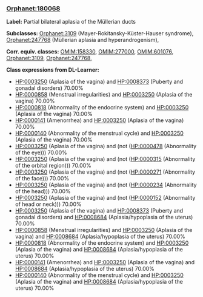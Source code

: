 
### [Orphanet:180068](http://www.orpha.net/ORDO/Orphanet_180068)
**Label:** Partial bilateral aplasia of the Müllerian ducts

**Subclasses:** [Orphanet:3109](http://www.orpha.net/ORDO/Orphanet_3109) (Mayer-Rokitansky-Küster-Hauser syndrome), [Orphanet:247768](http://www.orpha.net/ORDO/Orphanet_247768) (Müllerian aplasia and hyperandrogenism), 

**Corr. equiv. classes:** [OMIM:158330](http://purl.obolibrary.org/obo/OMIM_158330), [OMIM:277000](http://purl.obolibrary.org/obo/OMIM_277000), [OMIM:601076](http://purl.obolibrary.org/obo/OMIM_601076), [Orphanet:3109](http://www.orpha.net/ORDO/Orphanet_3109), [Orphanet:247768](http://www.orpha.net/ORDO/Orphanet_247768), 

**Class expressions from DL-Learner:**

- [HP:0003250](http://purl.obolibrary.org/obo/HP_0003250) (Aplasia of the vagina) and [HP:0008373](http://purl.obolibrary.org/obo/HP_0008373) (Puberty and gonadal disorders) 70.00%
- [HP:0000858](http://purl.obolibrary.org/obo/HP_0000858) (Menstrual irregularities) and [HP:0003250](http://purl.obolibrary.org/obo/HP_0003250) (Aplasia of the vagina) 70.00%
- [HP:0000818](http://purl.obolibrary.org/obo/HP_0000818) (Abnormality of the endocrine system) and [HP:0003250](http://purl.obolibrary.org/obo/HP_0003250) (Aplasia of the vagina) 70.00%
- [HP:0000141](http://purl.obolibrary.org/obo/HP_0000141) (Amenorrhea) and [HP:0003250](http://purl.obolibrary.org/obo/HP_0003250) (Aplasia of the vagina) 70.00%
- [HP:0000140](http://purl.obolibrary.org/obo/HP_0000140) (Abnormality of the menstrual cycle) and [HP:0003250](http://purl.obolibrary.org/obo/HP_0003250) (Aplasia of the vagina) 70.00%
- [HP:0003250](http://purl.obolibrary.org/obo/HP_0003250) (Aplasia of the vagina) and (not ([HP:0000478](http://purl.obolibrary.org/obo/HP_0000478) (Abnormality of the eye))) 70.00%
- [HP:0003250](http://purl.obolibrary.org/obo/HP_0003250) (Aplasia of the vagina) and (not ([HP:0000315](http://purl.obolibrary.org/obo/HP_0000315) (Abnormality of the orbital region))) 70.00%
- [HP:0003250](http://purl.obolibrary.org/obo/HP_0003250) (Aplasia of the vagina) and (not ([HP:0000271](http://purl.obolibrary.org/obo/HP_0000271) (Abnormality of the face))) 70.00%
- [HP:0003250](http://purl.obolibrary.org/obo/HP_0003250) (Aplasia of the vagina) and (not ([HP:0000234](http://purl.obolibrary.org/obo/HP_0000234) (Abnormality of the head))) 70.00%
- [HP:0003250](http://purl.obolibrary.org/obo/HP_0003250) (Aplasia of the vagina) and (not ([HP:0000152](http://purl.obolibrary.org/obo/HP_0000152) (Abnormality of head or neck))) 70.00%
- [HP:0003250](http://purl.obolibrary.org/obo/HP_0003250) (Aplasia of the vagina) and [HP:0008373](http://purl.obolibrary.org/obo/HP_0008373) (Puberty and gonadal disorders) and [HP:0008684](http://purl.obolibrary.org/obo/HP_0008684) (Aplasia/hypoplasia of the uterus) 70.00%
- [HP:0000858](http://purl.obolibrary.org/obo/HP_0000858) (Menstrual irregularities) and [HP:0003250](http://purl.obolibrary.org/obo/HP_0003250) (Aplasia of the vagina) and [HP:0008684](http://purl.obolibrary.org/obo/HP_0008684) (Aplasia/hypoplasia of the uterus) 70.00%
- [HP:0000818](http://purl.obolibrary.org/obo/HP_0000818) (Abnormality of the endocrine system) and [HP:0003250](http://purl.obolibrary.org/obo/HP_0003250) (Aplasia of the vagina) and [HP:0008684](http://purl.obolibrary.org/obo/HP_0008684) (Aplasia/hypoplasia of the uterus) 70.00%
- [HP:0000141](http://purl.obolibrary.org/obo/HP_0000141) (Amenorrhea) and [HP:0003250](http://purl.obolibrary.org/obo/HP_0003250) (Aplasia of the vagina) and [HP:0008684](http://purl.obolibrary.org/obo/HP_0008684) (Aplasia/hypoplasia of the uterus) 70.00%
- [HP:0000140](http://purl.obolibrary.org/obo/HP_0000140) (Abnormality of the menstrual cycle) and [HP:0003250](http://purl.obolibrary.org/obo/HP_0003250) (Aplasia of the vagina) and [HP:0008684](http://purl.obolibrary.org/obo/HP_0008684) (Aplasia/hypoplasia of the uterus) 70.00%


